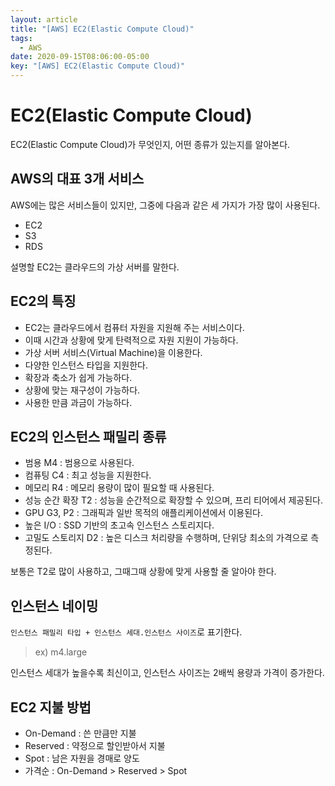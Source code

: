```yaml
---
layout: article
title: "[AWS] EC2(Elastic Compute Cloud)"
tags:
  - AWS
date: 2020-09-15T08:06:00-05:00
key: "[AWS] EC2(Elastic Compute Cloud)"
---
```


# EC2(Elastic Compute Cloud)

EC2(Elastic Compute Cloud)가 무엇인지, 어떤 종류가 있는지를 알아본다.

<!--more-->

## AWS의 대표 3개 서비스

AWS에는 많은 서비스들이 있지만, 그중에 다음과 같은 세 가지가 가장 많이 사용된다.<br>

- EC2
- S3
- RDS

설명할 EC2는 클라우드의 가상 서버를 말한다.<br>

## EC2의 특징

- EC2는 클라우드에서 컴퓨터 자원을 지원해 주는 서비스이다.
- 이때 시간과 상황에 맞게 탄력적으로 자원 지원이 가능하다.
- 가상 서버 서비스(Virtual Machine)을 이용한다.
- 다양한 인스턴스 타입을 지원한다.
- 확장과 축소가 쉽게 가능하다.
- 상황에 맞는 재구성이 가능하다.
- 사용한 만큼 과금이 가능하다.

## EC2의 인스턴스 패밀리 종류

- 범용 M4 : 범용으로 사용된다.
- 컴퓨팅 C4 : 최고 성능을 지원한다.
- 메모리 R4 : 메모리 용량이 많이 필요할 때 사용된다.
- 성능 순간 확장 T2 : 성능을 순간적으로 확장할 수 있으며, 프리 티어에서 제공된다.
- GPU G3, P2 : 그래픽과 일반 목적의 애플리케이션에서 이용된다.
- 높은 I/O : SSD 기반의 초고속 인스턴스 스토리지다.
- 고밀도 스토리지 D2 : 높은 디스크 처리량을 수행하며, 단위당 최소의 가격으로 측정된다.

보통은 T2로 많이 사용하고, 그때그때 상황에 맞게 사용할 줄 알아야 한다.

## 인스턴스 네이밍

`인스턴스 패밀리 타입 + 인스턴스 세대.인스턴스 사이즈`로 표기한다.<br>

> ex) m4.large

인스턴스 세대가 높을수록 최신이고, 인스턴스 사이즈는 2배씩 용량과 가격이 증가한다.<br>

## EC2 지불 방법

- On-Demand : 쓴 만큼만 지불
- Reserved : 약정으로 할인받아서 지불
- Spot : 남은 자원을 경매로 양도
- 가격순 : On-Demand > Reserved > Spot